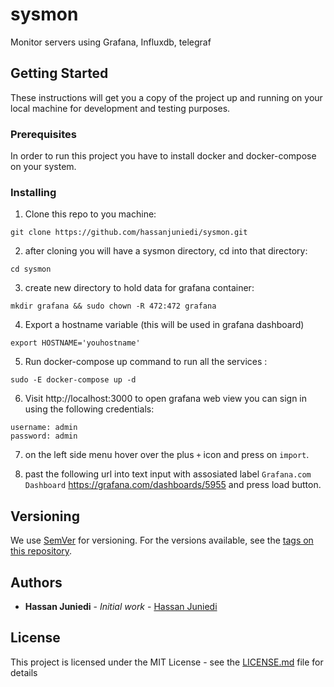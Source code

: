 # sysmon

Monitor servers using Grafana, Influxdb,  telegraf

## Getting Started

These instructions will get you a copy of the project up and running on your local machine for development and testing purposes.

### Prerequisites

In order to run this project you have to install docker and docker-compose on your system.

### Installing

1. Clone this repo to you machine:

```
git clone https://github.com/hassanjuniedi/sysmon.git

```

2. after cloning you will have a sysmon directory, cd into that directory:

```
cd sysmon
```

3. create new directory to hold data for grafana container:

```
mkdir grafana && sudo chown -R 472:472 grafana
```
4. Export a hostname variable (this will be used in grafana dashboard)

```
export HOSTNAME='youhostname'
```
5. Run docker-compose up command to run all the services :

```
sudo -E docker-compose up -d
```

6. Visit http://localhost:3000 to open grafana web view you can sign in using the following credentials:
```
username: admin
password: admin
```
7. on the left side menu hover over the plus `+` icon and press on `import`.

8. past the following url into text input with assosiated label `Grafana.com Dashboard`
https://grafana.com/dashboards/5955
and press load button.


## Versioning

We use [SemVer](http://semver.org/) for versioning. For the versions available, see the [tags on this repository](https://github.com/hassanjuniedi/sysmon/tags). 

## Authors

* **Hassan Juniedi** - *Initial work* - [Hassan Juniedi](https://github.com/hassanjuniedi)


## License

This project is licensed under the MIT License - see the [LICENSE.md](LICENSE.md) file for details
